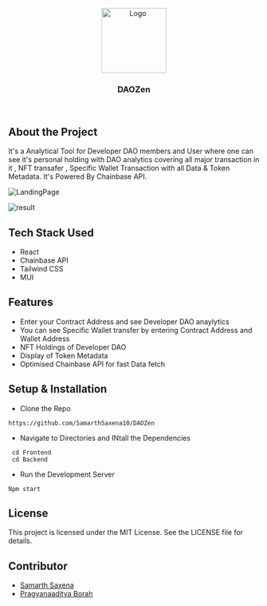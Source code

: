 <p align="center">
    <img src="https://iili.io/JfTwlFn.webp" alt="Logo" width="130" >
  </a>

  <h3 align="center">DAOZen</h3>

</p>

<br/>

## About the Project

It's a Analytical Tool for Developer DAO members and User where one can see it's personal holding with DAO analytics covering all major transaction in it , NFT transafer , Specific Wallet Transaction with all Data & Token Metadata. It's Powered By Chainbase API.

![LandingPage](https://iili.io/JfTjUBt.png)

![result](https://iili.io/JfTj8QI.png)

## Tech Stack Used

- React
- Chainbase API
- Tailwind CSS
- MUI

## Features

- Enter your Contract Address and see Developer DAO anaylytics
- You can see Specific Wallet transfer by entering Contract Address and Wallet Address
- NFT Holdings of Developer DAO
- Display of Token Metadata
- Optimised Chainbase API for fast Data fetch

## Setup & Installation

- Clone the Repo

```
https://github.com/SamarthSaxena10/DAOZen
```

- Navigate to Directories and INtall the Dependencies

```
 cd Frontend
 cd Backend
```

- Run the Development Server

```
Npm start
```

## License

This project is licensed under the MIT License. See the LICENSE file for details.

## Contributor

- [Samarth Saxena](https://github.com/SamarthSaxena10)
- [Pragyanaaditya Borah](https://github.com/pragyan69)
